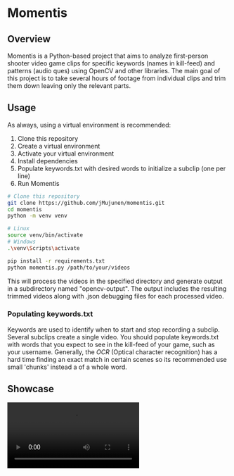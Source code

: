 # Momentis

## Overview

Momentis is a Python-based project that aims to analyze first-person shooter video game clips for specific keywords (names in kill-feed) and patterns (audio ques) using OpenCV and other libraries. The main goal of this project is to take several hours of footage from individual clips and trim them down leaving only the relevant parts.

## Usage

As always, using a virtual environment is recommended:

1. Clone this repository
2. Create a virtual environment
3. Activate your virtual environment
4. Install dependencies
5. Populate keywords.txt with desired words to initialize a subclip (one per line)
6. Run Momentis

```bash
# Clone this repository
git clone https://github.com/jMujunen/momentis.git
cd momentis
python -m venv venv

# Linux
source venv/bin/activate
# Windows
.\venv\Scripts\activate

pip install -r requirements.txt
python momentis.py /path/to/your/videos
```

This will process the videos in the specified directory and generate output in a subdirectory named "opencv-output". The output includes the resulting trimmed videos along with .json debugging files for each processed video.

### Populating keywords.txt

Keywords are used to identify when to start and stop recording a subclip. Several subclips create a single video. You should populate keywords.txt with words that you expect to see in the kill-feed of your game, such as your username.
Generally, the _OCR_ (Optical character recognition) has a hard time finding an exact match in certain scenes so its recommended use small 'chunks' instead a of a whole word.

## Showcase

![](./assets/20241028_175350.webm)
